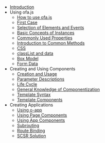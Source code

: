 - [Introduction](./introduce.md)
- Using ofa.js
  - [How to use ofa.js](./get-started/index.md)
  - [First Case](./get-started/hello-world.md)
  - [Selection of Elements and Events](./get-started/elements-and-events.md)
  - [Basic Concepts of Instances](./get-started/basic-concept.md)
  - [Commonly Used Properties](./get-started/common-properties.md)
  - [Introduction to Common Methods](./get-started/common-function.md)
  - [CSS](./get-started/css.md)
  - [classList and data](./get-started/classlist-and-data.md)
  - [Box Model](./get-started/box-model.md)
  - [Form Data](./get-started/formdata.md)
- Creating and Using Components
  - [Creation and Usage](./create-component/index.md)
  - [Parameter Descriptions](./create-component/parameter-description.md)
  - [Life Cycle](./create-component/life-cycle.md)
  - [General Knowledge of Componentization](./create-component/web-components.md)
  - [Template Syntax](./create-component/template-syntax.md)
  - [Template Components](./create-component/template-component.md)
- Creating Applications
  - [Using o-app](./create-app/index.md)
  - [Using Page Components](./create-app/page.md)
  - [Using App Components](./create-app/app.md)
  - [Subrouting](./create-app/subrouting.md)
  - [Route Binding](./create-app/o-router.md)
  - [SCSR Solution](./create-app/scsr.md)

